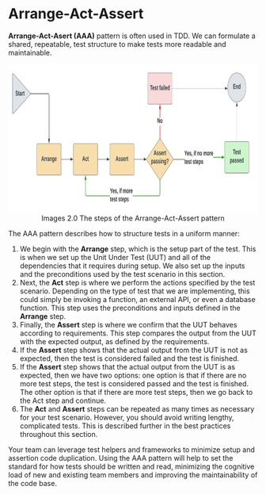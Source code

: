 # Arrange-Act-Assert

**Arrange-Act-Asert (AAA)** pattern is often used in TDD. We can formulate a shared, repeatable, test structure to make tests more readable and maintainable.

<div style="text-align: center;">
<img src="AAA.png" alt="AAA" height="300"/>
</div>

<div align="center">Images 2.0 The steps of the Arrange-Act-Assert pattern</div>

The AAA pattern describes how to structure tests in a uniform manner:
1. We begin with the **Arrange** step, which is the setup part of the test. This is when we set up the Unit Under Test (UUT) and all of the dependencies that it requires during setup. We also set up the inputs and the preconditions used by the test scenario in this section.
2. Next, the **Act** step is where we perform the actions specified by the test scenario. Depending on the type of test that we are implementing, this could simply be invoking a function, an external API, or even a database function. This step uses the preconditions and inputs defined in the **Arrange** step.
3. Finally, the **Assert** step is where we confirm that the UUT behaves according to requirements. This step compares the output from the UUT with the expected output, as defined by the requirements.
4. If the **Assert** step shows that the actual output from the UUT is not as expected, then the test is considered failed and the test is finished.
5. If the **Assert** step shows that the actual output from the UUT is as expected, then we have two options: one option is that if there are no more test steps, the test is considered passed and the test is finished. The other option is that if there are more test steps, then we go back to the Act step and continue.
6. The **Act** and **Assert** steps can be repeated as many times as necessary for your test scenario. However, you should avoid writing lengthy, complicated tests. This is described further in the best practices throughout this section.

Your team can leverage test helpers and frameworks to minimize setup and assertion code duplication. Using the AAA pattern will help to set the standard for how tests should be written and read, minimizing the cognitive load of new and existing team members and improving the maintainability of the code base.